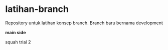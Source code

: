 # latihan-branch
Repository untuk latihan konsep branch. Branch baru bernama development

**main side**

squah trial 2
